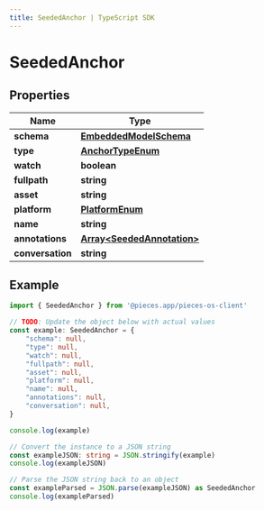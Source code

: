 ```yaml
---
title: SeededAnchor | TypeScript SDK
---
```



# SeededAnchor


## Properties

Name | Type
------------ | -------------
**schema** | [**EmbeddedModelSchema**](EmbeddedModelSchema)
**type** | [**AnchorTypeEnum**](AnchorTypeEnum)
**watch** | **boolean**
**fullpath** | **string**
**asset** | **string**
**platform** | [**PlatformEnum**](PlatformEnum)
**name** | **string**
**annotations** | [**Array&lt;SeededAnnotation&gt;**](SeededAnnotation)
**conversation** | **string**

## Example

```typescript
import { SeededAnchor } from '@pieces.app/pieces-os-client'

// TODO: Update the object below with actual values
const example: SeededAnchor = {
    "schema": null,
    "type": null,
    "watch": null,
    "fullpath": null,
    "asset": null,
    "platform": null,
    "name": null,
    "annotations": null,
    "conversation": null,
}

console.log(example)

// Convert the instance to a JSON string
const exampleJSON: string = JSON.stringify(example)
console.log(exampleJSON)

// Parse the JSON string back to an object
const exampleParsed = JSON.parse(exampleJSON) as SeededAnchor
console.log(exampleParsed)
```


